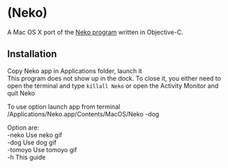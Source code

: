 # (Neko)

A Mac OS X port of the [Neko program](http://en.wikipedia.org/wiki/Neko_%28computer_program%29) written in Objective-C. 

## Installation
Copy Neko app in Applications folder, launch it </br>
This program does not show up in the dock. To close it, you either need to open
the terminal and type `killall Neko` or open the Activity Monitor and quit
Neko

To use option launch app from terminal</br>
/Applications/Neko.app/Contents/MacOS/Neko -dog

Option are:</br>
-neko Use neko gif</br>
-dog Use dog gif</br>
-tomoyo Use tomoyo gif</br>
-h This guide</br>
